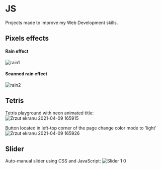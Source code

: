 # JS
Projects made to improve my Web Development skills.



## Pixels effects
#### Rain effect 
![rain1](https://user-images.githubusercontent.com/43828905/115701308-f27a6a80-a367-11eb-93ca-31b38ed026e2.png)
#### Scanned rain effect
![rain2](https://user-images.githubusercontent.com/43828905/116791850-4f3ef900-aabd-11eb-9334-26bcf265d6df.png)


## Tetris
Tetris playground with neon animated title:
![Zrzut ekranu 2021-04-09 165915](https://user-images.githubusercontent.com/43828905/114201717-cc5fce00-9956-11eb-9c82-5121634c9a00.png)

Button located in left-top corner of the page change color mode to 'light'
![Zrzut ekranu 2021-04-09 165926](https://user-images.githubusercontent.com/43828905/114201732-cff35500-9956-11eb-929b-f144fc7902df.png)



## Slider
Auto-manual slider using CSS and JavaScript:
![Slider 1 0](https://user-images.githubusercontent.com/43828905/114197795-fb744080-9952-11eb-9a91-d326e54ff5ba.png) 
